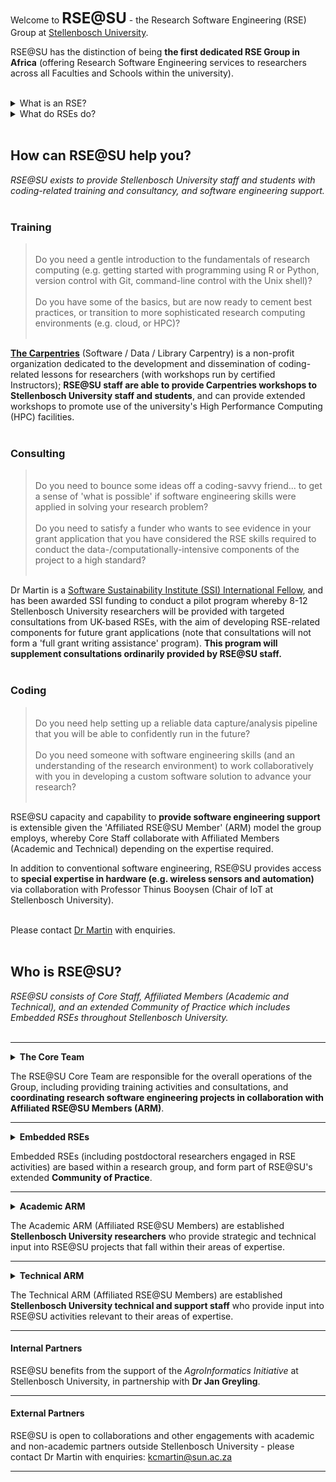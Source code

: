 Welcome to **<font size="+2">RSE@SU</font>** - the Research Software Engineering (RSE) Group at <a href="https://www.sun.ac.za/english">Stellenbosch University</a>.

RSE@SU has the distinction of being **the first dedicated RSE Group in Africa** (offering Research Software Engineering services to researchers across all Faculties and Schools within the university).<br>
<br>

<details><summary>What is an RSE?</summary>
<p>
<blockquote>
<p>The term <b><a href="https://www.software.ac.uk/research-software-engineers">'Research Software Engineer' (RSE)</a></b> was coined by the UK-based Software Sustainability Institute in 2012, on the recognition that research is increasingly dependent on software, and that such software requires "people who <a href="https://researchsoftware.org/"><b>combine professional software expertise with an understanding of research</b></a>".</p>   

<p>Skilled RSEs support researchers in fulfilling the expectations from funders for Open Science, and funders are increasingly requiring the involvement of RSEs in data- and computationally-intensive research.</p>

<p>The important innovation of <a href="https://society-rse.org/community/rse-groups/">RSE Groups</a> established by leading UK universities pioneered <b>a novel platform to make RSE skills more widely available.</b></p>  
   
</blockquote>
</p>
</details>

<details><summary>What do RSEs do?</summary>
<p>
<blockquote>
   
<p>RSEs provide support to researchers (and external clients) with services ranging from <b><a href="https://rse-at-su.github.io/RSE-at-SU/#training">training</a></b>, <b><a href="https://rse-at-su.github.io/RSE-at-SU/#consulting">consultancy</a></b>, and <b><a href="https://rse-at-su.github.io/RSE-at-SU/#coding">custom code development (or rehabilitation)</a></b>.</p>

<p>RSEs assist researchers to <b>'tidy up' code in preparation for publication</b> (with code-sharing increasingly important to credibility), and help researchers establish good practices (teaching and supporting adoption of <b>collaborative version control, sustainable code development, and appropriate licensing</b>).</p>

<p>RSEs support researchers to <b>progressively transition to increasingly sophisticated levels of computational work, and explore cutting-edge technologies</b>: e.g. starting from simple scripts on a single laptop, towards reproducible analysis pipelines and HPC- or cloud-enabled Big Data analyses, simulations, or deployment of AI/ML models.</p>

<p>RSEs can work with researchers to <b>develop high-impact grant proposals</b> that leverage the advantages of software engineering in computational research, increasing the prospects of success at both the award and execution stages.</p>  
   
</blockquote>
</p>
</details><br>

## How can RSE@SU help you?

_RSE@SU exists to provide Stellenbosch University staff and students with coding-related training and consultancy, and software engineering support._
<br>
<br>

### Training
<blockquote>
   <br>
   Do you need a gentle introduction to the fundamentals of research computing (e.g. getting started with programming using R or Python, version control with Git, command-line control with the Unix shell)?<br>
   <br>
   Do you have some of the basics, but are now ready to cement best practices, or transition to more sophisticated research computing environments (e.g. cloud, or HPC)?
   <br>
   <br>
</blockquote>

<a href="https://carpentries.org/">**The Carpentries**</a> (Software / Data / Library Carpentry) is a non-profit organization dedicated to the development and dissemination of coding-related lessons for researchers (with workshops run by certified Instructors); **RSE@SU staff are able to provide Carpentries workshops to Stellenbosch University staff and students**, and can provide extended workshops to promote use of the university's High Performance Computing (HPC) facilities.
<br>
<br>

### Consulting
<blockquote>
   <br>
   Do you need to bounce some ideas off a coding-savvy friend... to get a sense of 'what is possible' if software engineering skills were applied in solving your research problem?<br>
   <br>
   Do you need to satisfy a funder who wants to see evidence in your grant application that you have considered the RSE skills required to conduct the data-/computationally-intensive components of the project to a high standard?
   <br>
   <br>
</blockquote>

Dr Martin is a [Software Sustainability Institute (SSI) International Fellow](https://www.software.ac.uk/about/fellows/kim-martin), and has been awarded SSI funding to conduct a pilot program whereby 8-12 Stellenbosch University researchers will be provided with targeted consultations from UK-based RSEs, with the aim of developing RSE-related components for future grant applications (note that consultations will not form a 'full grant writing assistance' program). **This program will supplement consultations ordinarily provided by RSE@SU staff.**
<br>
<br>

### Coding
<blockquote>
   <br>
   Do you need help setting up a reliable data capture/analysis pipeline that you will be able to confidently run in the future?<br>
   <br>
   Do you need someone with software engineering skills (and an understanding of the research environment) to work collaboratively with you in developing a custom software solution to advance your research?
   <br>
   <br>
</blockquote>

RSE@SU capacity and capability to **provide software engineering support** is extensible given the 'Affiliated RSE@SU Member' (ARM) model the group employs, whereby Core Staff collaborate with Affiliated Members (Academic and Technical) depending on the expertise required.

In addition to conventional software engineering, RSE@SU provides access to **special expertise in hardware (e.g. wireless sensors and automation)** via collaboration with Professor Thinus Booysen (Chair of IoT at Stellenbosch University).

<br>
Please contact <a href="mailto:kcmartin@sun.ac.za">Dr Martin</a> with enquiries.<br>

<br>

## Who is RSE@SU?

_RSE@SU consists of Core Staff, Affiliated Members (Academic and Technical), and an extended Community of Practice which includes Embedded RSEs throughout Stellenbosch University._
<br>
<br>
<hr>

<details><summary><b>The Core Team</b></summary>
<p>
<blockquote>
   <p><b>DR KIM MARTIN</b><br>  
   <i>Software Sustainability Institute (SSI) International Fellow</i><br>   
   <i>Hans Merensky Postdoctoral Fellow, RSE</i><br>    
   EucXylo Group for Advanced Modelling of Eucalypt Wood Formation<br>  
   Department of Forest and Wood Science, Faculty of Agriscience</p>  

   <p><b>DR JOHN COCKCROFT</b><br>  
   <i>Managing Staff Scientist, RSE</i><br>  
   Neuromechanics Unit (Human Movement Analysis), Central Analytical Facilities</p>  
   
</blockquote>  
  </p>
</details>

The RSE@SU Core Team are responsible for the overall operations of the Group, including providing training activities and consultations, and **coordinating research software engineering projects in collaboration with Affiliated RSE@SU Members (ARM)**.

<hr>
 
<details><summary><b>Embedded RSEs</b></summary>
<p>
<blockquote>

   <p><b>DR VITALIS LAGAT</b><br> 
   <i>Postdoctoral Fellow (joint), RSE</i><br>  
   EucXylo Research Group<br>  
   Department of Forestry and Wood Science, Faculty of Agriscience, with<br>  
   Mathematical and Theoretical Biosciences Group<br>  
   Department of Mathematical Sciences, Faculty of Science</p>  
   
   <p><b>DR MICHAEL RITCHIE</b><br>   
   <i>Postdoctoral Researcher, RSE</i><br>    
   Internet of Things (IoT) Group<br>    
   Faculty of Engineering</p> 
</blockquote> 
</p>
</details>

Embedded RSEs (including postdoctoral researchers engaged in RSE activities) are based within a research group, and form part of RSE@SU's extended **Community of Practice**.

<hr>

<details><summary><b>Academic ARM</b></summary>
<p>
<blockquote>
   
   <p><b>PROF THINUS BOOYSEN</b><br>
   <i>Chair in the Internet of Things (IoT)</i><br> 
   Internet of Things (IoT) Group<br>
   Faculty of Engineering</p>
   
   <p><b>DR JUAN KLOPPER</b><br>
   <i>Research Fellow, Educator</i><br>
   School for Data Science and Computational Thinking<br>  
      <i>Senior Researcher</i><br>  
   Division of Epidemiology and Biostatistics, Department of Global Health, Faculty of Medicine and Health Sciences</p>  

   <p><b>PROF HUGH PATTERTON</b><br>  
   <i>Director, Group Leader (epigenomics, bioinformatics)</i><br> 
   Center for Bioinformatics and Computational Biology (CBCB), Faculty of Science</p>  

   <p><b>PROF BRINK VAN DER MERWE</b><br>  
   <i>Head of Division, Group Leader (algorithmics)</i><br>  
   Division of Computer Science, Department of Mathematical Sciences, Faculty of Science</p>  

   <p><b>PROF BRUCE WATSON</b><br> 
   <i>Joint Professor (cybersecurity, cryptography, AI, ML, program correctness, programming languages)</i><br>  
   School of Data Science and Computational Thinking, with<br>  
   Department of Information Science, Faculty of Arts and Social Sciences</p>  

   </blockquote>
</p>
</details>

The Academic ARM (Affiliated RSE@SU Members) are established **Stellenbosch University researchers** who provide strategic and technical input into RSE@SU projects that fall within their areas of expertise.

<hr>

<details><summary><b>Technical ARM</b></summary>
<p>
<blockquote>
   <p><b>MR GERHARD WAGENINGEN</b><br> 
   <i>Senior System Administrator</i><br>  
   High Performance Computing (HPC)<br>  
   IT Infrastructure</p>  
   </blockquote>
</p>
</details>

The Technical ARM (Affiliated RSE@SU Members) are established **Stellenbosch University technical and support staff** who provide input into RSE@SU activities relevant to their areas of expertise.

<hr>
   
#### Internal Partners

RSE@SU benefits from the support of the <em>AgroInformatics Initiative</em> at Stellenbosch University, in partnership with **Dr Jan Greyling**.

<hr>

#### External Partners

RSE@SU is open to collaborations and other engagements with academic and non-academic partners outside Stellenbosch University - please contact Dr Martin with enquiries: <a href="mailto:kcmartin@sun.ac.za">kcmartin@sun.ac.za</a>

<hr>


